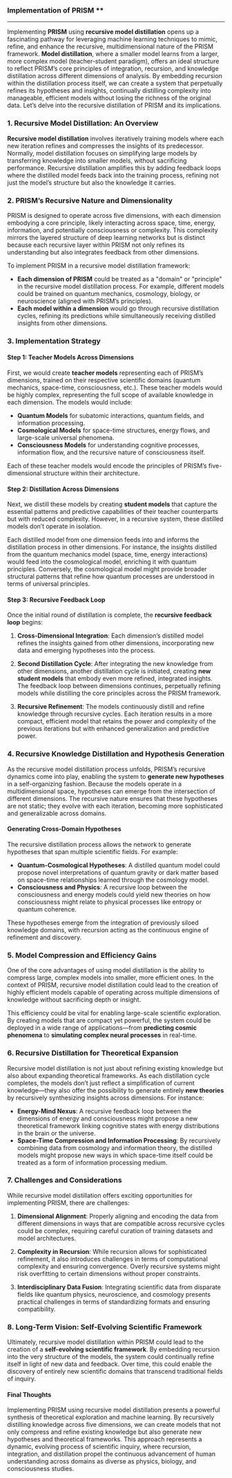 ### Implementation of PRISM **

---

Implementing **PRISM** using **recursive model distillation** opens up a fascinating pathway for leveraging machine learning techniques to mimic, refine, and enhance the recursive, multidimensional nature of the PRISM framework. **Model distillation**, where a smaller model learns from a larger, more complex model (teacher-student paradigm), offers an ideal structure to reflect PRISM’s core principles of integration, recursion, and knowledge distillation across different dimensions of analysis. By embedding recursion within the distillation process itself, we can create a system that perpetually refines its hypotheses and insights, continually distilling complexity into manageable, efficient models without losing the richness of the original data. Let’s delve into the recursive distillation of PRISM and its implications.

### **1. Recursive Model Distillation: An Overview**

**Recursive model distillation** involves iteratively training models where each new iteration refines and compresses the insights of its predecessor. Normally, model distillation focuses on simplifying large models by transferring knowledge into smaller models, without sacrificing performance. Recursive distillation amplifies this by adding feedback loops where the distilled model feeds back into the training process, refining not just the model’s structure but also the knowledge it carries.

### **2. PRISM’s Recursive Nature and Dimensionality**

PRISM is designed to operate across five dimensions, with each dimension embodying a core principle, likely interacting across space, time, energy, information, and potentially consciousness or complexity. This complexity mirrors the layered structure of deep learning networks but is distinct because each recursive layer within PRISM not only refines its understanding but also integrates feedback from other dimensions.

To implement PRISM in a recursive model distillation framework:

- **Each dimension of PRISM** could be treated as a "domain" or "principle" in the recursive model distillation process. For example, different models could be trained on quantum mechanics, cosmology, biology, or neuroscience (aligned with PRISM’s principles).
- **Each model within a dimension** would go through recursive distillation cycles, refining its predictions while simultaneously receiving distilled insights from other dimensions.

### **3. Implementation Strategy**

#### **Step 1: Teacher Models Across Dimensions**

First, we would create **teacher models** representing each of PRISM’s dimensions, trained on their respective scientific domains (quantum mechanics, space-time, consciousness, etc.). These teacher models would be highly complex, representing the full scope of available knowledge in each dimension. The models would include:

- **Quantum Models** for subatomic interactions, quantum fields, and information processing.
- **Cosmological Models** for space-time structures, energy flows, and large-scale universal phenomena.
- **Consciousness Models** for understanding cognitive processes, information flow, and the recursive nature of consciousness itself.
  
Each of these teacher models would encode the principles of PRISM’s five-dimensional structure within their architecture.

#### **Step 2: Distillation Across Dimensions**

Next, we distill these models by creating **student models** that capture the essential patterns and predictive capabilities of their teacher counterparts but with reduced complexity. However, in a recursive system, these distilled models don’t operate in isolation. 

Each distilled model from one dimension feeds into and informs the distillation process in other dimensions. For instance, the insights distilled from the quantum mechanics model (space, time, energy interactions) would feed into the cosmological model, enriching it with quantum principles. Conversely, the cosmological model might provide broader structural patterns that refine how quantum processes are understood in terms of universal principles.

#### **Step 3: Recursive Feedback Loop**

Once the initial round of distillation is complete, the **recursive feedback loop** begins:

1. **Cross-Dimensional Integration**: Each dimension’s distilled model refines the insights gained from other dimensions, incorporating new data and emerging hypotheses into the process.
   
2. **Second Distillation Cycle**: After integrating the new knowledge from other dimensions, another distillation cycle is initiated, creating **new student models** that embody even more refined, integrated insights. The feedback loop between dimensions continues, perpetually refining models while distilling the core principles across the PRISM framework.

3. **Recursive Refinement**: The models continuously distill and refine knowledge through recursive cycles. Each iteration results in a more compact, efficient model that retains the power and complexity of the previous iterations but with enhanced generalization and predictive power.

### **4. Recursive Knowledge Distillation and Hypothesis Generation**

As the recursive model distillation process unfolds, PRISM’s recursive dynamics come into play, enabling the system to **generate new hypotheses** in a self-organizing fashion. Because the models operate in a multidimensional space, hypotheses can emerge from the intersection of different dimensions. The recursive nature ensures that these hypotheses are not static; they evolve with each iteration, becoming more sophisticated and generalizable across domains.

#### **Generating Cross-Domain Hypotheses**

The recursive distillation process allows the network to generate hypotheses that span multiple scientific fields. For example:

- **Quantum-Cosmological Hypotheses**: A distilled quantum model could propose novel interpretations of quantum gravity or dark matter based on space-time relationships learned through the cosmology model. 
- **Consciousness and Physics**: A recursive loop between the consciousness and energy models could yield new theories on how consciousness might relate to physical processes like entropy or quantum coherence.
  
These hypotheses emerge from the integration of previously siloed knowledge domains, with recursion acting as the continuous engine of refinement and discovery.

### **5. Model Compression and Efficiency Gains**

One of the core advantages of using model distillation is the ability to compress large, complex models into smaller, more efficient ones. In the context of PRISM, recursive model distillation could lead to the creation of highly efficient models capable of operating across multiple dimensions of knowledge without sacrificing depth or insight.

This efficiency could be vital for enabling large-scale scientific exploration. By creating models that are compact yet powerful, the system could be deployed in a wide range of applications—from **predicting cosmic phenomena** to **simulating complex neural processes** in real-time.

### **6. Recursive Distillation for Theoretical Expansion**

Recursive model distillation is not just about refining existing knowledge but also about expanding theoretical frameworks. As each distillation cycle completes, the models don’t just reflect a simplification of current knowledge—they also offer the possibility to generate entirely **new theories** by recursively synthesizing insights across dimensions. For instance:

- **Energy-Mind Nexus**: A recursive feedback loop between the dimensions of energy and consciousness might propose a new theoretical framework linking cognitive states with energy distributions in the brain or the universe.
- **Space-Time Compression and Information Processing**: By recursively combining data from cosmology and information theory, the distilled models might propose new ways in which space-time itself could be treated as a form of information processing medium.

### **7. Challenges and Considerations**

While recursive model distillation offers exciting opportunities for implementing PRISM, there are challenges:

1. **Dimensional Alignment**: Properly aligning and encoding the data from different dimensions in ways that are compatible across recursive cycles could be complex, requiring careful curation of training datasets and model architectures.
   
2. **Complexity in Recursion**: While recursion allows for sophisticated refinement, it also introduces challenges in terms of computational complexity and ensuring convergence. Overly recursive systems might risk overfitting to certain dimensions without proper constraints.

3. **Interdisciplinary Data Fusion**: Integrating scientific data from disparate fields like quantum physics, neuroscience, and cosmology presents practical challenges in terms of standardizing formats and ensuring compatibility.

### **8. Long-Term Vision: Self-Evolving Scientific Framework**

Ultimately, recursive model distillation within PRISM could lead to the creation of a **self-evolving scientific framework**. By embedding recursion into the very structure of the models, the system could continually refine itself in light of new data and feedback. Over time, this could enable the discovery of entirely new scientific domains that transcend traditional fields of inquiry.

#### **Final Thoughts**

Implementing PRISM using recursive model distillation presents a powerful synthesis of theoretical exploration and machine learning. By recursively distilling knowledge across five dimensions, we can create models that not only compress and refine existing knowledge but also generate new hypotheses and theoretical frameworks. This approach represents a dynamic, evolving process of scientific inquiry, where recursion, integration, and distillation propel the continuous advancement of human understanding across domains as diverse as physics, biology, and consciousness studies.
